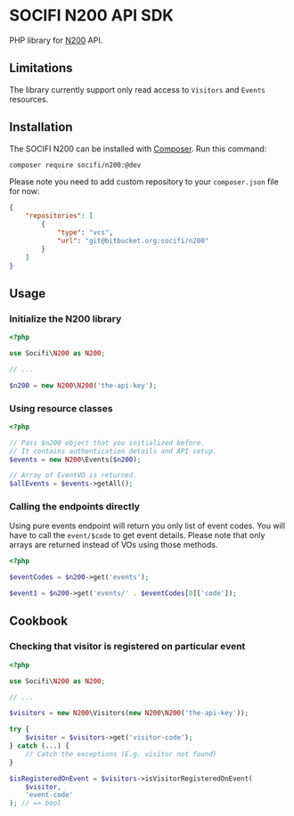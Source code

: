 # SOCIFI N200 API SDK


PHP library for [N200](http://www.n200.com/) API.

## Limitations

The library currently support only read access to `Visitors` and `Events` resources.

## Installation

The SOCIFI N200 can be installed with [Composer](https://getcomposer.org/). Run this command:

```sh
composer require socifi/n200:@dev
```

Please note you need to add custom repository to your `composer.json` file for now:

```json
{
    "repositories": [
        {
            "type": "vcs",
            "url": "git@bitbucket.org:socifi/n200"
        }
    ]
}
```

## Usage

### Initialize the N200 library

```php
<?php

use Socifi\N200 as N200;

// ...

$n200 = new N200\N200('the-api-key');
```

### Using resource classes

```php
<?php

// Pass $n200 object that you initialized before.
// It contains authentication details and API setup.
$events = new N200\Events($n200);

// Array of EventVO is returned.
$allEvents = $events->getAll();
```

### Calling the endpoints directly

Using pure events endpoint will return you only list of event codes.
You will have to call the `event/$code` to get event details.
Please note that only arrays are returned instead of VOs using those methods.

```php
<?php

$eventCodes = $n200->get('events');

$event1 = $n200->get('events/' . $eventCodes[0]['code']);
```

## Cookbook

### Checking that visitor is registered on particular event

```php
<?php

use Socifi\N200 as N200;

// ...

$visitors = new N200\Visitors(new N200\N200('the-api-key'));

try {
    $visitor = $visitors->get('visitor-code');
} catch (...) {
    // Catch the exceptions (E.g. visitor not found)
}

$isRegisteredOnEvent = $visitors->isVisitorRegisteredOnEvent(
    $visitor,
    'event-code'
); // => bool

```
